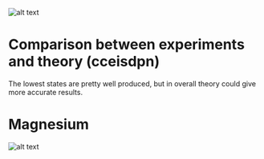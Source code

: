 ![alt text](https://github.com/tikrneva/Talent2017-Group6/blob/master/Week%201/Exercises/na23y.png)

# Comparison between experiments and theory (cceisdpn)
The lowest states are pretty well produced, but in overall theory could give more accurate results.

# Magnesium
![alt text](https://github.com/tikrneva/Talent2017-Group6/blob/master/Week%201/Exercises/mg23y.png)
